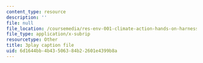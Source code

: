 ```yaml
---
content_type: resource
description: ''
file: null
file_location: /coursemedia/res-env-001-climate-action-hands-on-harnessing-science-with-communities-to-cut-carbon-january-iap-2017/6d1644bb4b43506384b22601e4399b8a_j4b9U9m9MQA.vtt
file_type: application/x-subrip
resourcetype: Other
title: 3play caption file
uid: 6d1644bb-4b43-5063-84b2-2601e4399b8a
---
```

